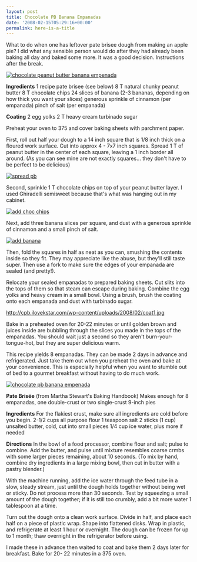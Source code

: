 ```yaml
---
layout: post
title: Chocolate PB Banana Empanadas
date: '2008-02-15T05:29:16+00:00'
permalink: here-is-a-title
---
```

What to do when one has leftover pate brisee dough from making an apple pie? I did what any sensible person would do after they had already been baking all day and baked some more. It was a good decision. Instructions after the break.

<a href="http://www.flickr.com/photos/kstar810/2269754924/"><img src="http://farm3.static.flickr.com/2157/2269754924_ce48a8230c.jpg?v=0" alt="chocolate peanut butter banana empenada" /></a>

<!--more-->

<strong>Ingredients</strong>
1 recipe pate brisee (see below)
8 T natural chunky peanut butter
8 T chocolate chips
24 slices of banana (2-3 bananas, depending on how thick you want your slices)
generous sprinkle of cinnamon (per empanada)
pinch of salt (per empanada)

<strong>Coating</strong>
2 egg yolks
2 T heavy cream
turbinado sugar

Preheat your oven to 375 and cover baking sheets with parchment paper. 

First, roll out half your dough to a 14 inch square that is 1/8 inch thick on a floured work surface. Cut into approx 4 - 7x7 inch squares. Spread 1 T of peanut butter in the center of each square, leaving a 1 inch border all around. (As you can see mine are not exactly squares... they don't have to be perfect to be delicious)

<a href="http://www.flickr.com/photos/kstar810/2266184293/"><img src="http://farm3.static.flickr.com/2155/2266184293_e8528832eb.jpg?v=0" alt="spread pb" /></a>

Second, sprinkle 1 T chocolate chips on top of your peanut butter layer. I used Ghiradelli semisweet because that's what was hanging out in my cabinet.

<a href="http://www.flickr.com/photos/kstar810/2266972236/in/photostream/"><img src="http://farm3.static.flickr.com/2214/2266972236_42d9b37a02.jpg?v=0" alt="add choc chips" /></a>

Next, add three banana slices per square, and dust with a generous sprinkle of cinnamon and a small pinch of salt.

<a href="http://www.flickr.com/photos/kstar810/2266972310/"><img src="http://farm3.static.flickr.com/2005/2266972310_86b5060cb9.jpg?v=0" alt="add banana" /></a>

Then, fold the squares in half as neat as you can, smushing the contents inside so they fit. They may appreciate like the abuse, but they'll still taste super. Then use a fork to make sure the edges of your empanada are sealed (and pretty!). 

Relocate your sealed empanadas to prepared baking sheets. Cut slits into the tops of them so that steam can escape during baking. Combine the egg yolks and heavy cream in a small bowl. Using a brush, brush the coating onto each empanada and dust with turbinado sugar.

http://cpb.ilovekstar.com/wp-content/uploads/2008/02/coat1.jpg

Bake in a preheated oven for 20-22 minutes or until golden brown and juices inside are bubbling through the slices you made in the tops of the empanadas. You should wait just a second so they aren't burn-your-tongue-hot, but they are super delicious warm.

This recipe yields 8 empanadas. They can be made 2 days in advance and refrigerated. Just take them out when you preheat the oven and bake at your convenience. This is especially helpful when you want to stumble out of bed to a gourmet breakfast without having to do much work.

<a href="http://www.flickr.com/photos/kstar810/2269754882/in/set-72157603817944040/"><img src="http://farm3.static.flickr.com/2193/2269754882_e1cf30b8d7.jpg?v=0" alt="chocolate pb banana empenada" /></a>

<strong>Pate Bris&#233;e</strong> (from Martha Stewart's Baking Handbook)
Makes enough for 8 empanadas, one double-crust or two single-crust 9-inch pies

<strong>Ingredients</strong>
For the flakiest crust, make sure all ingredients are cold before you begin.
2-1/2 cups all purpose flour
1 teaspoon salt
2 sticks (1 cup) unsalted butter, cold, cut into small pieces
1/4 cup ice water, plus more if needed

<strong>Directions</strong>
In the bowl of a food processor, combine flour and salt; pulse to combine. Add the butter, and pulse until mixture resembles coarse crmbs with some larger pieces remaining, about 10 seconds. (To mix by hand, combine dry ingredients in a large mixing bowl, then cut in butter with a pastry blender.)

With the machine running, add the ice water through the feed tube in a slow, steady stream, just until the dough holds together without being wet or sticky. Do not process more than 30 seconds. Test by squeezing a small amount of the dough together; if it is still too crumbly, add a bit more water 1 tablespoon at a time.

Turn out the dough onto a clean work surface. Divide in half, and place each half on a piece of plastic wrap. Shape into flattened disks. Wrap in plastic, and refrigerate at least 1 hour or overnight. The dough can be frozen for up to 1 month; thaw overnight in the refrigerator before using.

I made these in advance then waited to coat and bake them 2 days later for breakfast. Bake for 20- 22 minutes in a 375 oven.
